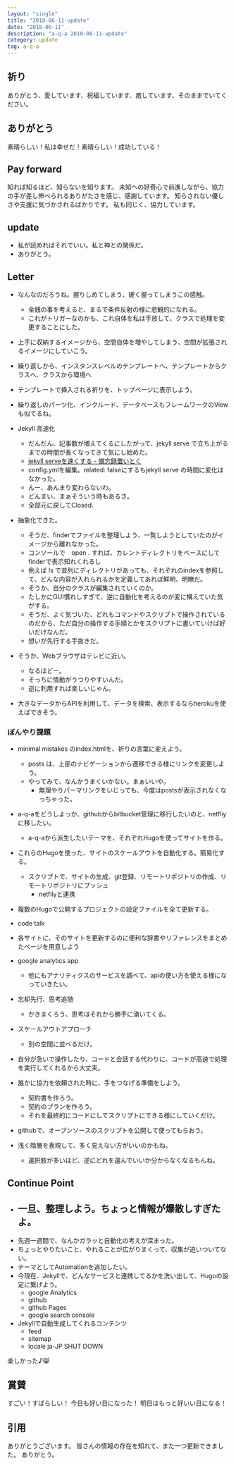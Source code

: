 ```yaml
---
layout: "single"
title: "2018-06-11-update"
date: "2018-06-11"
description: "a-q-a 2018-06-11-update"
category: update
tag: a-q-a
---
```

## 祈り
ありがとう、愛しています、祝福しています、癒しています、そのままでいてください。

## ありがとう
素晴らしい！私は幸せだ！素晴らしい！成功している！

## Pay forward
知れば知るほど、知らないを知ります。
未知への好奇心で前進しながら、協力の手が差し伸べられるありがたさを感じ、感謝しています。
知らされない優しさや支援に気づかされるばかりです。
私も同じく、協力しています。

## update
- 私が読めればそれでいい。私と神との関係だ。
- ありがとう。

## Letter
- なんなのだろうね。握りしめてしまう、硬く握ってしまうこの感触。
  - 金銭の事を考えると、まるで条件反射の様に悲観的になれる。
  - これがトリガーなのかも、これ自体を私は手放して、クラスで処理を変更することにした。
- 上手に収納するイメージから、空間自体を増やしてしまう、空間が拡張されるイメージにしていこう。
- 繰り返しから、インスタンスレベルのテンプレートへ、テンプレートからクラスへ、クラスから環境へ
- テンプレートで挿入される祈りを、トップページに表示しよう。
- 繰り返しのパーツ化、インクルード、データベースもフレームワークのViewも似てるね。

- Jekyll 高速化
  - だんだん、記事数が増えてくるにしたがって、jekyll serve で立ち上がるまでの時間が長くなってきて気にし始めた。
  - [jekyll serveを速くする - 備忘録置いとく](https://fhiyo.github.io/blog/2017/11/speed-up-jekyll-serve/)
  - config.ymlを編集。related: falseにするもjekyll serve の時間に変化はなかった。
  - んー、あんまり変わらないわ。
  - どんまい、まぁそういう時もあるさ。
  - 全部元に戻してClosed.

- 抽象化できた。
  - そうだ、finderでファイルを整理しよう、一覧しようとしていたのがイメージから離れなかった。
  - コンソールで　open . すれば、カレントディレクトリをベースにしてfinderで表示知れくれるし
  - 例えば ls で並列にディレクトリがあっても、それぞれのindexを参照して、どんな内容が入れられるかを定義してあれば鮮明、明瞭だ。
  - そうか、自分のクラスが編集されていくのか。
  - たしかにGUI慣れしすぎて、逆に自動化を考えるのが変に構えていた気がする。
  - そうだ、よく気づいた、どれもコマンドやスクリプトで操作されているのだから、ただ自分の操作する手順とかをスクリプトに書いていけば好いだけなんだ。
  - 想いが先行する手抜きだ。
- そうか、Webブラウザはテレビに近い。
  - なるほどー。
  - そっちに情動がうつりやすいんだ。
  - 逆に利用すれば楽しいじゃん。
- 大きなデータからAPIを利用して、データを検索、表示するならherokuを使えばできそう。


### ぼんやり課題
- minimal mistakes のindex.htmlを、祈りの言葉に変えよう。
  - posts は、上部のナビゲーションから遷移できる様にリンクを変更しよう。
  - やってみて、なんかうまくいかない。まぁいいや。
    - 無理やりパーマリンクをいじっても、今度はpostsが表示されなくなっちゃった。

- a-q-aをどうしよっか、githubからbitbucket管理に移行したいのと、netfliyに移したい。
  - a-q-aから派生したいテーマを、それぞれHugoを使ってサイトを作る。
- これらのHugoを使った、サイトのスケールアウトを自動化する。簡易化する。
  - スクリプトで、サイトの生成、git登録、リモートリポジトリの作成、リモートリポジトリにプッシュ
    - netfilyと連携
- 複数のHugoで公開するプロジェクトの設定ファイルを全て更新する。
- code talk
- 各サイトに、そのサイトを更新するのに便利な辞書やリファレンスをまとめたページを用意しよう

- google analytics app
  - 他にもアナリティクスのサービスを調べて、apiの使い方を使える様になっていきたい。
- 忘却先行、思考追随
  - かきまくろう、思考はそれから勝手に湧いてくる。
- スケールアウトアプローチ
  - 別の空間に並べるだけ。
- 自分が急いで操作したり、コードと会話する代わりに、コードが高速で処理を実行してくれるから大丈夫。
- 誰かに協力を依頼された時に、手をつなげる準備をしよう。
  - 契約書を作ろう。
  - 契約のプランを作ろう。
  - それを最終的にコードにしてスクリプトにできる様にしていくだけ。
- githubで、オープンソースのスクリプトを公開して使ってもらおう。

- 浅く階層を表現して、多く見えない方がいいのかもね。
  - 選択肢が多いほど、逆にどれを選んでいいか分からなくなるもんね。
## Continue Point
- 一旦、整理しよう。ちょっと情報が爆散しすぎたよ。
  - 
- 先週一週間で、なんかガラッと自動化の考えが深まった。
- ちょっとやりたいこと、やれることが広がりまくって、収集が追いついてない。
- テーマとしてAutomationを追加したい。
- 今現在、Jekyllで、どんなサービスと連携してるかを洗い出して、Hugoの設定に繋げよう。
  - google Analytics
  - github
  - github Pages
  - google search console
- Jekyllで自動生成してくれるコンテンツ
  - feed
  - sitemap
  - locale ja-JP
SHUT DOWN

楽しかった♪:smile_cat:
## 賞賛
すごい！すばらしい！
今日も好い日になった！
明日はもっと好いい日になる！

## 引用
ありがとうございます。
皆さんの情報の存在を知れて、また一つ更新できました。
ありがとう。
